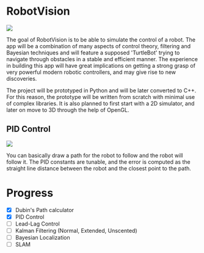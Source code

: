 # RobotVision

![](Robot_Vision_logo.gif)

The goal of RobotVision is to be able to simulate the control of a robot. The app will be a combination of many aspects of control theory, filtering and Bayesian techniques and will feature a supposed 'TurtleBot' trying to navigate through obstacles in a stable and efficient manner. The experience in building this app will have great implications on getting a strong grasp of very powerful modern robotic controllers, and may give rise to new discoveries.

The project will be prototyped in Python and will be later converted to C++. For this reason, the prototype will be written from scratch with minimal use of complex libraries. It is also planned to first start with a 2D simulator, and later on move to 3D through the help of OpenGL.

## PID Control
![](pid_ctrl_demo.gif)

You can basically draw a path for the robot to follow and the robot will follow it. The PID constants are tunable, and the  error is computed as the straight line distance between the robot and the closest point to the path.

# Progress
- [x] Dubin's Path calculator
- [x] PID Control
- [ ] Lead-Lag Control
- [ ] Kalman Filtering (Normal, Extended, Unscented)
- [ ] Bayesian Localization
- [ ] SLAM
